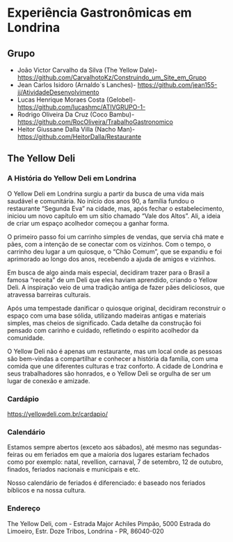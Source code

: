 # Experiência Gastronômicas em Londrina

## Grupo
* João Victor Carvalho da Silva (The Yellow Dale)- https://github.com/CarvalhotoKz/Construindo_um_Site_em_Grupo
* Jean Carlos Isidoro (Arnaldo`s Lanches)- https://github.com/jean155-jj/AtividadeDesenvolvimento
* Lucas Henrique Moraes Costa (Gelobel)- https://github.com/lucashmc/ATIVGRUPO-1-
* Rodrigo Oliveira Da Cruz (Coco Bambu)- https://github.com/RocOliveira/TrabalhoGastronomico
* Heitor Giussane Dalla Villa (Nacho Man)- https://github.com/HeitorDalla/Restaurante

## The Yellow Deli

### A História do Yellow Deli em Londrina

O Yellow Deli em Londrina surgiu a partir da busca de uma vida mais saudável e comunitária. No início dos anos 90, a família fundou o restaurante “Segunda Eva” na cidade, mas, após fechar o estabelecimento, iniciou um novo capítulo em um sítio chamado “Vale dos Altos”. Ali, a ideia de criar um espaço acolhedor começou a ganhar forma.

O primeiro passo foi um carrinho simples de vendas, que servia chá mate e pães, com a intenção de se conectar com os vizinhos. Com o tempo, o carrinho deu lugar a um quiosque, o “Chão Comum”, que se expandiu e foi aprimorado ao longo dos anos, recebendo a ajuda de amigos e vizinhos.

Em busca de algo ainda mais especial, decidiram trazer para o Brasil a famosa “receita” de um Deli que eles haviam aprendido, criando o Yellow Deli. A inspiração veio de uma tradição antiga de fazer pães deliciosos, que atravessa barreiras culturais.

Após uma tempestade danificar o quiosque original, decidiram reconstruir o espaço com uma base sólida, utilizando madeiras antigas e materiais simples, mas cheios de significado. Cada detalhe da construção foi pensado com carinho e cuidado, refletindo o espírito acolhedor da comunidade.

O Yellow Deli não é apenas um restaurante, mas um local onde as pessoas são bem-vindas a compartilhar e conhecer a história da família, com uma comida que une diferentes culturas e traz conforto. A cidade de Londrina e seus trabalhadores são honrados, e o Yellow Deli se orgulha de ser um lugar de conexão e amizade.

### Cardápio

https://yellowdeli.com.br/cardapio/

### Calendário
Estamos sempre abertos (exceto aos sábados), até mesmo nas segundas-feiras ou em feriados em que a maioria dos lugares estariam fechados como por exemplo: natal, revellion, carnaval, 7 de setembro, 12 de outubro, finados, feriados nacionais e municipais e etc.

Nosso calendário de feriados é diferenciado: é baseado nos feriados bíblicos e na nossa cultura.

### Endereço

The Yellow Deli, com - Estrada Major Achiles Pimpão, 5000 Estrada do Limoeiro, Estr. Doze Tribos, Londrina - PR, 86040-020






